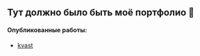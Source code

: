 ## Тут должно было быть моё портфолио 🐼

#### Опубликованные работы:

* [kvast](https://dovakot.github.io/kvast/)
